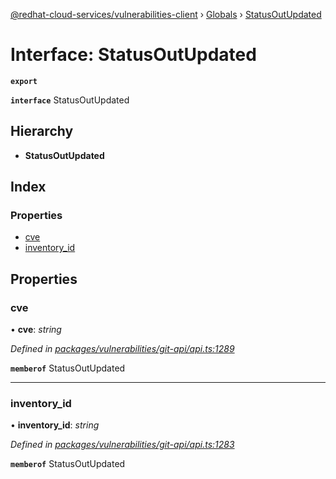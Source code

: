 [@redhat-cloud-services/vulnerabilities-client](../README.md) › [Globals](../globals.md) › [StatusOutUpdated](statusoutupdated.md)

# Interface: StatusOutUpdated

**`export`** 

**`interface`** StatusOutUpdated

## Hierarchy

* **StatusOutUpdated**

## Index

### Properties

* [cve](statusoutupdated.md#cve)
* [inventory_id](statusoutupdated.md#inventory_id)

## Properties

###  cve

• **cve**: *string*

*Defined in [packages/vulnerabilities/git-api/api.ts:1289](https://github.com/RedHatInsights/javascript-clients/blob/master/packages/vulnerabilities/git-api/api.ts#L1289)*

**`memberof`** StatusOutUpdated

___

###  inventory_id

• **inventory_id**: *string*

*Defined in [packages/vulnerabilities/git-api/api.ts:1283](https://github.com/RedHatInsights/javascript-clients/blob/master/packages/vulnerabilities/git-api/api.ts#L1283)*

**`memberof`** StatusOutUpdated
